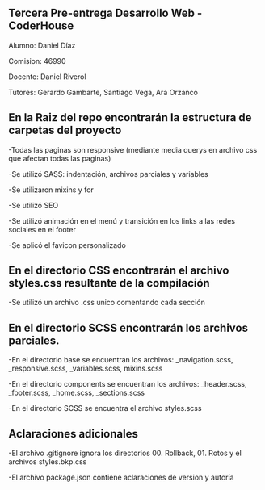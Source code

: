 ## Tercera Pre-entrega Desarrollo Web - CoderHouse

Alumno: Daniel Díaz

Comision: 46990

Docente: Daniel Riverol

Tutores: Gerardo Gambarte, Santiago Vega, Ara Orzanco


## En la Raiz del repo encontrarán la estructura de carpetas del proyecto

  -Todas las paginas son responsive (mediante media querys en archivo css que afectan todas las paginas)
  
  -Se utilizó SASS: indentación, archivos parciales y variables 

  -Se utilizaron mixins y for

  -Se utilizó SEO

  -Se utilizó animación en el menú y transición en los links a las redes sociales en el footer

  -Se aplicó el favicon personalizado

  
## En el directorio CSS encontrarán el archivo styles.css resultante de la compilación

  -Se utilizó un archivo .css unico comentando cada sección

## En el directorio SCSS encontrarán los archivos parciales.

  -En el directorio base se encuentran los archivos: _navigation.scss, _responsive.scss, _variables.scss, mixins.scss

  -En el directorio components se encuentran los archivos: _header.scss, _footer.scss, _home.scss, _sections.scss

  -En el directorio SCSS se encuentra el archivo styles.scss

## Aclaraciones adicionales

  -El archivo .gitignore ignora los directorios 00. Rollback, 01. Rotos y el archivos styles.bkp.css

  -El archivo package.json contiene aclaraciones de version y autoría

